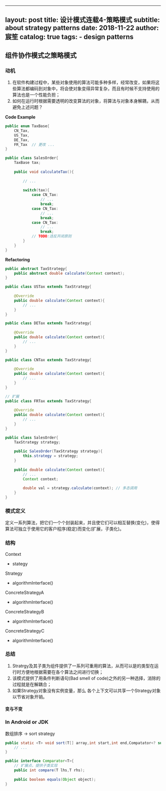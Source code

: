 
---
layout:     post
title:      设计模式连载4-策略模式
subtitle:   about strategy patterns
date:       2018-11-22
author:     宸笙
catalog: true
tags:
    - design patterns 
---


## 组件协作模式之策略模式

### 动机
1. 在软件构建过程中，某些对象使用的算法可能多种多样，经常改变，如果将这些算法都编码到对象中，将会使对象变得异常复杂，而且有时候不支持使用的算法也是一个性能负担；
2. 如何在运行时根据需要透明的改变算法的对象，将算法与对象本身解耦，从而避免上述问题？

**Code Example**
```java
public enum TaxBase{
    CN_Tax,
    US_Tax,
    DE_Tax,
    FR_Tax  // 更改 ...
}

public class SalesOrder{
    TaxBase tax;
    
    public void calculateTax(){
        
        // ...
        
        switch(tax){
            case CN_Tax:
                // ...
                break;
            case CN_Tax:
                // ...
                break;
            case CN_Tax:
                // ...
                break;
            // TODO:违反开闭原则
        }
    }
}


```

**Refactoring**
```java
public abstract TaxStrategy{
    public abstract double calculate(Context context);
}

public class USTax extends TaxStrategy{
    
    @Override 
    public double calculate(Context context){
        // ...
    }
}

public class DETax extends TaxStrategy{
    
    @Override 
    public double calculate(Context context){
        // ...
    }
}

public class CNTax extends TaxStrategy{
    
    @Override 
    public double calculate(Context context){
        // ...
    }
}

// 扩展
public class FRTax extends TaxStrategy{
    
    @Override 
    public double calculate(Context context){
        // ...
    }
}

public class SalesOrder{
    TaxStrategy strategy;
    
    public SalesOrder(TaxStrategy strategy){
        this.strategy = strategy;
    }
    
    public double calculate(Context context){
        // ...
        Context context;
        
        double val = strategy.calculate(context); // 多态调用
    }
}

```

### 模式定义
定义一系列算法，把它们一个个封装起来，并且使它们可以相互替换(变化)，使得算法可独立于使用它的客户程序(稳定)而变化(扩展，子类化)。

### 结构

Context
- stategy

Strategy
- algorithmInterface()

ConcreteStrategyA
- algorithmInterface()

ConcreteStrategyB
- algorithmInterface()

ConcreteStrategyC
- algorithmInterface()

### 总结

1. Stratrgy及其子类为组件提供了一系列可重用的算法，从而可以是的类型在运行时方便地根据需要在各个算法之间进行切换；
2. 该模式提供了用条件判断语句(Bad smell of code)之外的另一种选择，消除的过程就是在解耦合；
3. 如果Strategy对象没有实例变量，那么
各个上下文可以共享一个Strategy对象以节省对象开销。

#### 变与不变

### In Android or JDK

数组排序 -> sort strategy 

```java
public static <T> void sort(T[] array,int start,int end,Compatator<? super T> comparator ){
    // ...
}

public interface Comparator<T>{
    // 扩展点，提供子类实现
    public int compare(T lhs,T rhs);
    
    public boolean equals(Object object);
}

```

